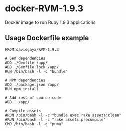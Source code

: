 docker-RVM-1.9.3
================

Docker image to run Ruby 1.9.3 applications

Usage Dockerfile example
------------------------

    FROM davidgaya/RVM-1.9.3

    # Gem dependencies
    ADD ./Gemfile /app/
    ADD ./Gemfile.lock /app/
    RUN /bin/bash -l -c "bundle"

    # NPM dependencies
    ADD ./package.json /app/
    RUN npm install

    # Add rest of source code
    ADD . /app/

    # Compile assets
    #RUN /bin/bash -l -c "bundle exec rake assets:clean"
    #RUN /bin/bash -l -c "rake assets:precompile"
    CMD /bin/bash -l -c "puma"
